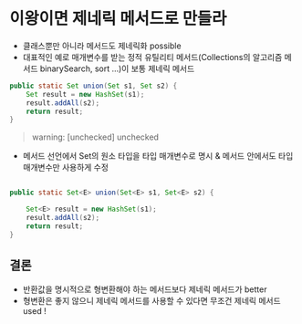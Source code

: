 # 이왕이면 제네릭 메서드로 만들라
- 클래스뿐만 아니라 메서드도 제네릭화 possible 
- 대표적인 예로 매개변수를 받는 정적 유틸리티 메서드(Collections의 알고리즘 메서드 binarySearch, sort ...)이 보통 제네릭 메서드

```java
public static Set union(Set s1, Set s2) {
	Set result = new HashSet(s1);
	result.addAll(s2);
	return result;
}
```
> warning: [unchecked] unchecked

-  메서드 선언에서 Set의 원소 타입을 타입 매개변수로 명시 & 메서드 안에서도 타입 매개변수만 사용하게 수정

```java

public static Set<E> union(Set<E> s1, Set<E> s2) {

    Set<E> result = new HashSet(s1);
    result.addAll(s2);
    return result;
}
```

## 결론
- 반환값을 명시적으로 형변환해야 하는 메서드보다 제네릭 메서드가  better
- 형변환은 좋지 않으니 제네릭 메서드를 사용할 수 있다면 무조건 제네릭 메서드 used ! 